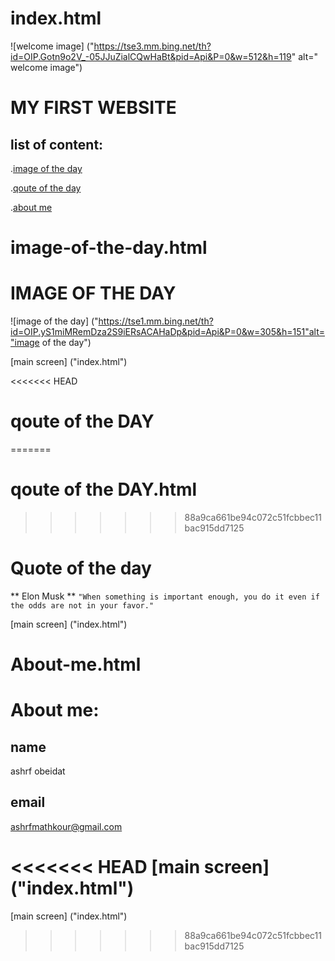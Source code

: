 # index.html


![welcome image] ("https://tse3.mm.bing.net/th?id=OIP.Gotn9o2V_-05JJuZialCQwHaBt&pid=Api&P=0&w=512&h=119" 
alt=" welcome image")

# MY FIRST WEBSITE

## list of content:

.[image of the day]("image-of-the-day.html")

.[qoute of the day](quote-of-the-day.html)

.[about me](about-me.html)



# image-of-the-day.html

# IMAGE OF THE DAY
![image of the day] ("https://tse1.mm.bing.net/th?id=OIP.yS1miMRemDza2S9iERsACAHaDp&pid=Api&P=0&w=305&h=151"alt="image of the day")

[main screen] ("index.html")


<<<<<<< HEAD
# qoute of the DAY
=======
# qoute of the DAY.html
>>>>>>> 88a9ca661be94c072c51fcbbec11bac915dd7125

# Quote of the day
** Elon Musk **
`"When something is important enough, you do it even if the odds are not in your favor." `

[main screen] ("index.html")


# About-me.html

# About me:
## name
ashrf obeidat

## email

ashrfmathkour@gmail.com

<<<<<<< HEAD
[main screen] ("index.html")
=======
[main screen] ("index.html")
>>>>>>> 88a9ca661be94c072c51fcbbec11bac915dd7125
